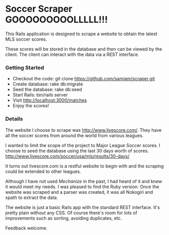 # Soccer Scraper GOOOOOOOOOLLLLL!!!

This Rails application is designed to scrape a website to obtain the
latest MLS soccer scores.

These scores will be stored in the database and then can be viewed by
the client. The client can interact with the data via a REST
interface.

### Getting Started

*   Checkout the code: git clone https://github.com/samiam/scraper.git
*   Create database:  rake db:migrate
*   Seed the database: rake db:seed
*   Start Rails: bin/rails server
*   Visit [http://localhost:3000/matches](http://localhost:3000/matches)
*   Enjoy the scores!


### Details

The website I choose to scrape was http://www.livescore.com/.  They have all the soccer scores from around 
the world from various leagues.

I wanted to limit the scope of the project to Major League Soccer scores.  I choose to seed the database using the last 30 days worth of scores.  http://www.livescore.com/soccer/usa/mls/results/30-days/

It turns out livescore.com is a restful website to begin with and the scraping could be extended to other leagues.

Although I have not used *Mechanize* in the past, I had heard of it and knew it would meet my needs.  I was pleased to find the Ruby version.  Once the website was scraped and a parser was created, it was all Nokogiri and xpath to extract the data.

The website is just a basic Rails app with the standard REST interface.  It's pretty plain without any CSS.  Of course there's room for lots of improvements such as sorting, avoiding duplicates, etc.

Feedback welcome.
